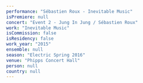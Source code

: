 ```yaml
---
performance: "Sébastien Roux - Inevitable Music"
isPremiere: null
concert: "Event 2 - Jung In Jung / Sébastien Roux"
work: "Inevitable Music"
isCommission: false
isResidency: false
work_year: "2015"
ensemble: null
season: "Electric Spring 2016"
venue: "Phipps Concert Hall"
person: null
country: null
---
```


